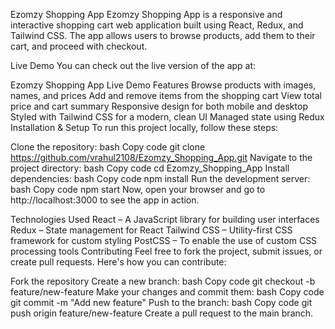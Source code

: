 Ezomzy Shopping App
Ezomzy Shopping App is a responsive and interactive shopping cart web application built using React, Redux, and Tailwind CSS. The app allows users to browse products, add them to their cart, and proceed with checkout.

Live Demo
You can check out the live version of the app at:

Ezomzy Shopping App Live Demo
Features
Browse products with images, names, and prices
Add and remove items from the shopping cart
View total price and cart summary
Responsive design for both mobile and desktop
Styled with Tailwind CSS for a modern, clean UI
Managed state using Redux
Installation & Setup
To run this project locally, follow these steps:

Clone the repository:
bash
Copy code
git clone https://github.com/vrahul2108/Ezomzy_Shopping_App.git
Navigate to the project directory:
bash
Copy code
cd Ezomzy_Shopping_App
Install dependencies:
bash
Copy code
npm install
Run the development server:
bash
Copy code
npm start
Now, open your browser and go to http://localhost:3000 to see the app in action.

Technologies Used
React – A JavaScript library for building user interfaces
Redux – State management for React
Tailwind CSS – Utility-first CSS framework for custom styling
PostCSS – To enable the use of custom CSS processing tools
Contributing
Feel free to fork the project, submit issues, or create pull requests. Here's how you can contribute:

Fork the repository
Create a new branch:
bash
Copy code
git checkout -b feature/new-feature
Make your changes and commit them:
bash
Copy code
git commit -m "Add new feature"
Push to the branch:
bash
Copy code
git push origin feature/new-feature
Create a pull request to the main branch.
